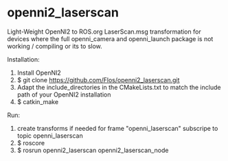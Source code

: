 openni2_laserscan
=================

Light-Weight OpenNI2 to ROS.org LaserScan.msg transformation for devices where the full openni_camera and openni_launch package is not working / compiling or its to slow.

Installation:
1. Install OpenNI2
2. $ git clone https://github.com/Flos/openni2_laserscan.git
3. Adapt the include_directories in the CMakeLists.txt to match the include path of your OpenNI2 installation
4. $ catkin_make

Run:
1. create transforms if needed for frame "openni_laserscan" subscripe to topic openni_laserscan
2. $ roscore
3. $ rosrun openni2_laserscan openni2_laserscan_node

